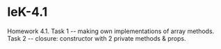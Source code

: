 # leK-4.1
Homework 4.1. Task 1 -- making own implementations of array methods. Task 2 -- closure: constructor with 2 private methods &amp; props.
